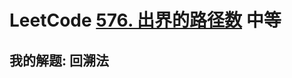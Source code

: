 # LeetCode [576. 出界的路径数](https://leetcode-cn.com/problems/out-of-boundary-paths/) 中等



## 我的解题: 回溯法



